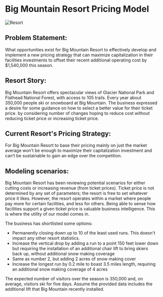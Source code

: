 # Big Mountain Resort Pricing Model

![Resort](https://user-images.githubusercontent.com/67468718/103321199-58c03380-49ed-11eb-9ab2-8f1063fd2ab9.JPG)

## Problem Statement: 
    
What opportunities exist for Big Mountain Resort to effectively develop and implement a new pricing strategy that can maximize capitalization in their facilities investments to offset their recent additional operating cost by $1,540,000 this season.

## Resort Story:
 
Big Mountain Resort offers spectacular views of Glacier National Park and Flathead National Forest, with access to 105 trails. Every year about 350,000 people ski or snowboard at Big Mountain. The business expressed a desire for some guidance on how to select a better value for their ticket price. by considering number of changes hoping to reduce cost without reducing ticket price or increasing ticket price.

## Current Resort's Pricing Strategy:

For Big Mountain Resort to base their pricing mainly on just the market average won’t be enough to maximize their capitalization investment and can’t be sustainable to gain an edge over the competition. 

## Modeling scenarios:


Big Mountain Resort has been reviewing potential scenarios for either cutting costs or increasing revenue (from ticket prices). Ticket price is not determined by any set of parameters; the resort is free to set whatever price it likes. However, the resort operates within a market where people pay more for certain facilities, and less for others. Being able to sense how facilities support a given ticket price is valuable business intelligence. This is where the utility of our model comes in.

The business has shortlisted some options:

 * Permanently closing down up to 10 of the least used runs. This doesn't impact any other resort statistics.
 * Increase the vertical drop by adding a run to a point 150 feet lower down but requiring the installation of an additional chair lift to bring skiers back up, without additional snow making coverage
 * Same as number 2, but adding 2 acres of snow making cover
 * Increase the longest run by 0.2 mile to boast 3.5 miles length, requiring an additional snow making coverage of 4 acres

The expected number of visitors over the season is 350,000 and, on average, visitors ski for five days. Assume the provided data includes the additional lift that Big Mountain recently installed.







